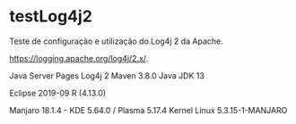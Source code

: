 # testLog4j2

Teste de configuração e utilização do Log4j 2 da Apache.

https://logging.apache.org/log4j/2.x/.


Java Server Pages
Log4j 2
Maven 3.8.0
Java JDK 13

Eclipse 2019-09 R (4.13.0)

Manjaro 18.1.4 - KDE 5.64.0 / Plasma 5.17.4
Kernel Linux 5.3.15-1-MANJARO
